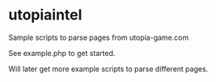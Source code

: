 # utopiaintel
Sample scripts to parse pages from utopia-game.com 

See example.php to get started.

Will later get more example scripts to parse different pages.